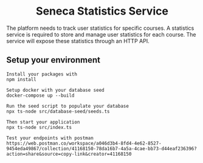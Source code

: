 <h1 align="center">Seneca Statistics Service</h1>

The platform needs to track user statistics for specific courses.
A statistics service is required to store and manage user statistics for each course.
The service will expose these statistics through an HTTP API.

## Setup your environment
```
Install your packages with
npm install 

Setup docker with your database seed
docker-compose up --build

Run the seed script to populate your database
npx ts-node src/database-seed/seeds.ts

Then start your application
npx ts-node src/index.ts

Test your endpoints with postman
https://web.postman.co/workspace/a046d3b4-8fd4-4e62-8527-9454eda49867/collection/41168150-78da16b7-4a5a-4cae-bb73-d44eaf236396?action=share&source=copy-link&creator=41168150
```

